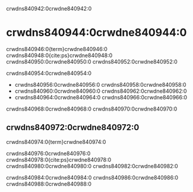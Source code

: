 crwdns840942:0crwdne840942:0
# crwdns840944:0crwdne840944:0

crwdns840946:0{term}crwdne840946:0 crwdns840948:0{cite:ps}crwdne840948:0 crwdns840950:0crwdne840950:0 crwdns840952:0crwdne840952:0

crwdns840954:0crwdne840954:0  
<!-- Welcome more examples here! -->
- crwdns840956:0crwdne840956:0 crwdns840958:0crwdne840958:0
- crwdns840960:0crwdne840960:0 crwdns840962:0crwdne840962:0
- crwdns840964:0crwdne840964:0 crwdns840966:0crwdne840966:0

crwdns840968:0crwdne840968:0 crwdns840970:0crwdne840970:0

## crwdns840972:0crwdne840972:0

crwdns840974:0{term}crwdne840974:0

crwdns840976:0crwdne840976:0 crwdns840978:0{cite:ps}crwdne840978:0 crwdns840980:0crwdne840980:0 crwdns840982:0crwdne840982:0

crwdns840984:0crwdne840984:0 crwdns840986:0crwdne840986:0 crwdns840988:0crwdne840988:0
